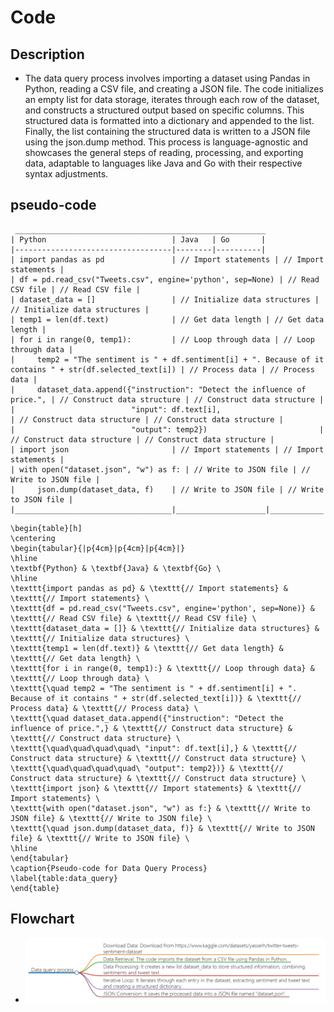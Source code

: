 # Code
## Description
- The data query process involves importing a dataset using Pandas in Python, reading a CSV file, and creating a JSON file. The code initializes an empty list for data storage, iterates through each row of the dataset, and constructs a structured output based on specific columns. This structured data is formatted into a dictionary and appended to the list. Finally, the list containing the structured data is written to a JSON file using the json.dump method. This process is language-agnostic and showcases the general steps of reading, processing, and exporting data, adaptable to languages like Java and Go with their respective syntax adjustments.
## pseudo-code
```
 ________________________________________________________
| Python                            | Java   | Go       |
|-----------------------------------|--------|----------|
| import pandas as pd               | // Import statements | // Import statements |
| df = pd.read_csv("Tweets.csv", engine='python', sep=None) | // Read CSV file | // Read CSV file |
| dataset_data = []                 | // Initialize data structures | // Initialize data structures |
| temp1 = len(df.text)              | // Get data length | // Get data length |
| for i in range(0, temp1):         | // Loop through data | // Loop through data |
|     temp2 = "The sentiment is " + df.sentiment[i] + ". Because of it contains " + str(df.selected_text[i]) | // Process data | // Process data |
|     dataset_data.append({"instruction": "Detect the influence of price.", | // Construct data structure | // Construct data structure |
|                          "input": df.text[i],                        | // Construct data structure | // Construct data structure |
|                          "output": temp2})                         | // Construct data structure | // Construct data structure |
| import json                       | // Import statements | // Import statements |
| with open("dataset.json", "w") as f: | // Write to JSON file | // Write to JSON file |
|     json.dump(dataset_data, f)    | // Write to JSON file | // Write to JSON file |
|___________________________________|____________________|____________|
```
```
\begin{table}[h]
\centering
\begin{tabular}{|p{4cm}|p{4cm}|p{4cm}|}
\hline
\textbf{Python} & \textbf{Java} & \textbf{Go} \
\hline
\texttt{import pandas as pd} & \texttt{// Import statements} & \texttt{// Import statements} \
\texttt{df = pd.read_csv("Tweets.csv", engine='python', sep=None)} & \texttt{// Read CSV file} & \texttt{// Read CSV file} \
\texttt{dataset_data = []} & \texttt{// Initialize data structures} & \texttt{// Initialize data structures} \
\texttt{temp1 = len(df.text)} & \texttt{// Get data length} & \texttt{// Get data length} \
\texttt{for i in range(0, temp1):} & \texttt{// Loop through data} & \texttt{// Loop through data} \
\texttt{\quad temp2 = "The sentiment is " + df.sentiment[i] + ". Because of it contains " + str(df.selected_text[i])} & \texttt{// Process data} & \texttt{// Process data} \
\texttt{\quad dataset_data.append({"instruction": "Detect the influence of price.",} & \texttt{// Construct data structure} & \texttt{// Construct data structure} \
\texttt{\quad\quad\quad\quad\ "input": df.text[i],} & \texttt{// Construct data structure} & \texttt{// Construct data structure} \
\texttt{\quad\quad\quad\quad\ "output": temp2})} & \texttt{// Construct data structure} & \texttt{// Construct data structure} \
\texttt{import json} & \texttt{// Import statements} & \texttt{// Import statements} \
\texttt{with open("dataset.json", "w") as f:} & \texttt{// Write to JSON file} & \texttt{// Write to JSON file} \
\texttt{\quad json.dump(dataset_data, f)} & \texttt{// Write to JSON file} & \texttt{// Write to JSON file} \
\hline
\end{tabular}
\caption{Pseudo-code for Data Query Process}
\label{table:data_query}
\end{table}
```
## Flowchart
- ![](1.png)
